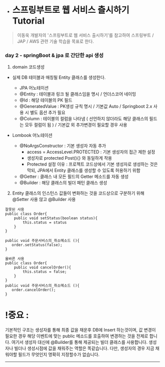 - 스프링부트로 웹 서비스 츨시하기 Tutorial
  ========================================

> 이동욱 개발자의 '스프링부트로 웹 서비스 출시하기'를 참고하여
> 스프링부트 / JAP / AWS 관련 기술 학습을 목표로 한다.

### day 2 - springBoot & jpa 로 간단한 api 생성

1. domain 코드생성
 - 실제 DB 테이블과 매칭될 Entity 클래스를 생성한다.
    - JPA 어노테이션
    - @Entity : 테이블과 링크 될 클래스임을 명시 / 언더스코어 네이밍 
    - @Id : 해당 테이블의 PK 필드
    - @GeneratedValue : PK생성 규칙 명시 / 기본값 Auto / Springboot 2.x 사용 시 별도 옵션 추가 필요
    - @Column : 테이블의 컬럼을 나타냄 ( 선언하지 않더라도 해당 클래스의 필드는 모두 컬럼이 됨 ) / 기본값 외 추가변경이 필요할 경우 사용
     
  - Lombook 어노테이션
    - @NoArgsConstructor : 기본 생성자 자동 추가
        - access = AccessLevel.PROTECTED : 기본 생성자의 접근 제한 설정
        - 생성자로 protected Post(){} 와 동일하게 작용
        - Protected 설정 이유 : 프로젝트 코드상에서 기본 생성자로 생성하는 것은 막되, JPA에서 Entity 클래스를 생성할 수 있도록 허용하기 위함
    - @Getter : 클래스 내 모든 필드의 Getter 메소드를 자동 생성
    - @Builder : 해당 클래스의 빌더 패턴 클래스 생성
    
2. Entity 클래스의 인스턴스 값들이 변화하는 것을 코드상으로 구분하기 위해 @Setter 사용 않고 @Builder 사용 
```
잘못된 사용
public class Order{
    public void setStatus(boolean status){
        this.status = status
    }
}

public void 주문서비스의_취소메소드 (){
   order.setStatus(false);
}

올바른 사용
public class Order{
    public void cancelOrder(){
        this.status = false;
    }
}
public void 주문서비스의_취소메소드 (){
   order.cancelOrder();
}
```

# !중요 : 
기본적인 구조는 생성자를 통해 최종 값을 채운후 DB에 Insert 하는것이며, 값 변경이 필요한 경우 해당 이벤트에 맞는 public 메소드를 호출하여 변경하는 것을 전제로 합니다.
여기서 생성자 대신에 @Builder를 통해 제공되는 빌더 클래스를 사용합니다.
생성자나 빌더나 생성시점에 값을 채워주는 역할은 똑같습니다.
다만, 생성자의 경우 지금 채워야할 필드가 무엇인지 명확히 지정할수가 없습니다.

---